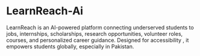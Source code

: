 # LearnReach-Ai
LearnReach is an AI-powered platform connecting underserved students to jobs, internships, scholarships, research opportunities, volunteer roles, courses, and personalized career guidance. Designed for accessibility , it empowers students globally, especially in Pakistan.
